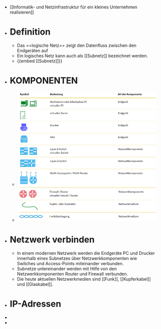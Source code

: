 - [[Informatik- und Netzinfrastruktur für ein kleines Unternehmen realisieren]]
- # Definition
	- Das ==logische Netz== zeigt den Datenfluss zwischen den Endgeräten auf
	- Ein logisches Netz kann auch als [[Subnetz]] bezeichnet werden.
	- {{embed [[Subnetz]]}}
- # KOMPONENTEN
	- ![image.png](../assets/image_1673802598792_0.png)
	- ![image.png](../assets/image_1673802621022_0.png)
- # Netzwerk verbinden
	- In einem modernen Netzwerk werden die Endgeräte PC und Drucker innerhalb eines Subnetzes über Netzwerkkomponenten wie Switches und Access-Points miteinander verbunden.
	- Subnetze untereinander werden mit Hilfe von den Netzwerkkomponenten Router und Firewall verbunden.
	- Die heute aktuellen Netzwerkmedien sind [[Funk]], [[Kupferkabel]] und [[Glaskabel]].
- # IP-Adressen
-
-